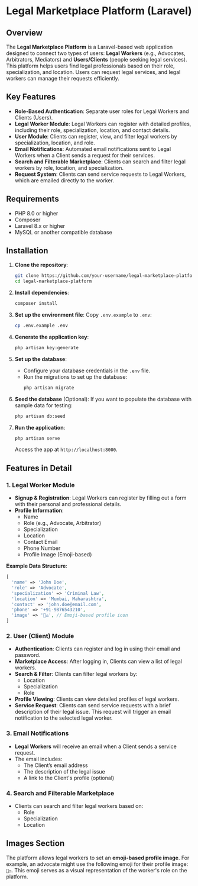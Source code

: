 # Legal Marketplace Platform (Laravel)

## Overview

The **Legal Marketplace Platform** is a Laravel-based web application designed to connect two types of users: **Legal Workers** (e.g., Advocates, Arbitrators, Mediators) and **Users/Clients** (people seeking legal services). This platform helps users find legal professionals based on their role, specialization, and location. Users can request legal services, and legal workers can manage their requests efficiently.

## Key Features

- **Role-Based Authentication**: Separate user roles for Legal Workers and Clients (Users).
- **Legal Worker Module**: Legal Workers can register with detailed profiles, including their role, specialization, location, and contact details.
- **User Module**: Clients can register, view, and filter legal workers by specialization, location, and role.
- **Email Notifications**: Automated email notifications sent to Legal Workers when a Client sends a request for their services.
- **Search and Filterable Marketplace**: Clients can search and filter legal workers by role, location, and specialization.
- **Request System**: Clients can send service requests to Legal Workers, which are emailed directly to the worker.

## Requirements

- PHP 8.0 or higher
- Composer
- Laravel 8.x or higher
- MySQL or another compatible database

## Installation

1. **Clone the repository**:
    ```bash
    git clone https://github.com/your-username/legal-marketplace-platform.git
    cd legal-marketplace-platform
    ```

2. **Install dependencies**:
    ```bash
    composer install
    ```

3. **Set up the environment file**:
    Copy `.env.example` to `.env`:
    ```bash
    cp .env.example .env
    ```

4. **Generate the application key**:
    ```bash
    php artisan key:generate
    ```

5. **Set up the database**:
    - Configure your database credentials in the `.env` file.
    - Run the migrations to set up the database:
      ```bash
      php artisan migrate
      ```

6. **Seed the database** (Optional):
    If you want to populate the database with sample data for testing:
    ```bash
    php artisan db:seed
    ```

7. **Run the application**:
    ```bash
    php artisan serve
    ```

    Access the app at `http://localhost:8000`.

## Features in Detail

### 1. Legal Worker Module

- **Signup & Registration**: Legal Workers can register by filling out a form with their personal and professional details.
- **Profile Information**:
    - Name
    - Role (e.g., Advocate, Arbitrator)
    - Specialization
    - Location
    - Contact Email
    - Phone Number
    - Profile Image (Emoji-based)

**Example Data Structure**:
```php
[
  'name' => 'John Doe',
  'role' => 'Advocate',
  'specialization' => 'Criminal Law',
  'location' => 'Mumbai, Maharashtra',
  'contact' => 'john.doe@email.com',
  'phone' => '+91-9876543210',
  'image' => '👨‍⚖', // Emoji-based profile icon
]
```

### 2. User (Client) Module

- **Authentication**: Clients can register and log in using their email and password.
- **Marketplace Access**: After logging in, Clients can view a list of legal workers.
- **Search & Filter**: Clients can filter legal workers by:
  - Location
  - Specialization
  - Role
- **Profile Viewing**: Clients can view detailed profiles of legal workers.
- **Service Request**: Clients can send service requests with a brief description of their legal issue. This request will trigger an email notification to the selected legal worker.

### 3. Email Notifications

- **Legal Workers** will receive an email when a Client sends a service request.
- The email includes:
  - The Client’s email address
  - The description of the legal issue
  - A link to the Client's profile (optional)

### 4. Search and Filterable Marketplace

- Clients can search and filter legal workers based on:
  - Role
  - Specialization
  - Location

## Images Section

The platform allows legal workers to set an **emoji-based profile image**. For example, an advocate might use the following emoji for their profile image: `👨‍⚖`. This emoji serves as a visual representation of the worker's role on the platform.

